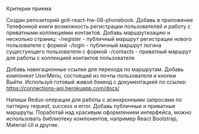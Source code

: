 Критерии приема

Создан репозиторий goit-react-hw-08-phonebook. Добавь в приложение Телефонной книги возможность
регистрации пользователей и работу с приватными коллекциями контактов. Добавь маршрутизацию и
несколько страниц: -/register - публичный маршрут регистрации нового пользователя с формой -/login -
публичный маршрут логина сущестующего пользователя с формой -/contacts - приватный маршрут для
работы с коллекцией контактов пользователя

Добавь навигационные ссылки для перехода по маршрутам. Добавь компонент UserMenu, состоящий из почты
пользователя и кнопки Выйти. Используй готовый живой бекенд с документацией по ссылке:
https://connections-api.herokuapp.com/docs/

Напиши Redux-операции для работы с асинхронными запросами по паттерну request, success и error.
Добавь публичные и приватные маршруты. Поработай над красивым оформлением интерфейса, можно
использовать библиотеку компонентов, например React Bootstrap, Material-UI и другие.
